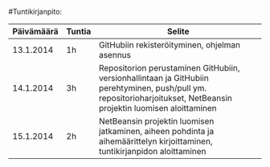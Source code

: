 #Tuntikirjanpito:

Päivämäärä | Tuntia | Selite
---------- | ------ | ------
13.1.2014 | 1h | GitHubiin rekisteröityminen, ohjelman asennus
14.1.2014 | 3h | Repositorion perustaminen GitHubiin, versionhallintaan ja GitHubiin perehtyminen, push/pull ym. repositorioharjoitukset, NetBeansin projektin luomisen aloittaminen
15.1.2014 | 2h | NetBeansin projektin luomisen jatkaminen, aiheen pohdinta ja aihemäärittelyn kirjoittaminen, tuntikirjanpidon aloittaminen
